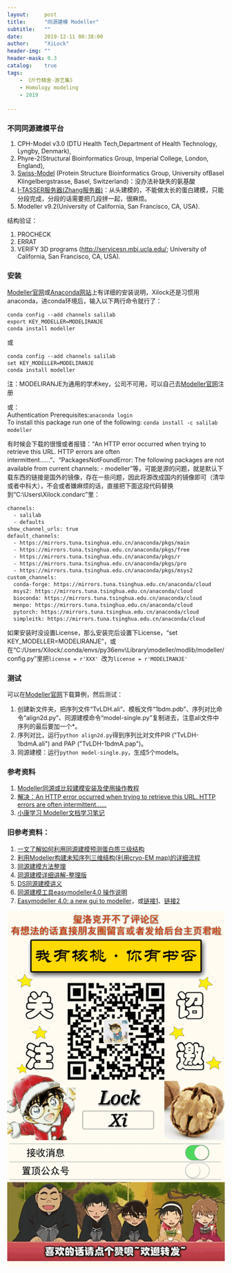 ```yaml
---
layout:     post
title:      "同源建模 Modeller"
subtitle:   ""
date:       2019-12-11 08:38:00
author:     "XiLock"
header-img: ""
header-mask: 0.3
catalog:    true
tags:
    - 《斤竹精舍·游艺集》
    - Homology modeling
    - 2019

---
```


### 不同同源建模平台
1. CPH-Model v3.0 (DTU Health Tech,Department of Health Technology, Lyngby, Denmark), 
1. Phyre-2(Structural Bioinformatics Group, Imperial College, London, England),
1. [Swiss-Model](https://swissmodel.expasy.org/) (Protein Structure Bioinformatics Group, University ofBasel Klingelbergstrasse, Basel, Switzerland)：没办法补缺失的氨基酸
1. [I-TASSER服务器(Zhang服务器)](https://seq2fun.dcmb.med.umich.edu//I-TASSER/)：从头建模的，不能做太长的蛋白建模，只能分段完成，分段的话需要把几段拼一起，很麻烦。
1. Modeller v9.2(University of California, San Francisco, CA, USA). 

结构验证：
1. PROCHECK
1. ERRAT
1. VERIFY 3D programs (http://servicesn.mbi.ucla.edu/; University of California, San Francisco, CA, USA).

### 安装
[Modeller官网](https://salilab.org/modeller/10.3/release.html#anaconda)或[Anaconda网站](https://anaconda.org/salilab/modeller)上有详细的安装说明，Xilock还是习惯用anaconda，进conda环境后，输入以下两行命令就行了：

```
conda config --add channels salilab
export KEY_MODELLER=MODELIRANJE
conda install modeller
```
或
```
conda config --add channels salilab
set KEY_MODELLER=MODELIRANJE
conda install modeller
```

注：MODELIRANJE为通用的学术key，公司不可用，可以自己去[Modeller官网](https://salilab.org/modeller/registration.html)注册  

或：  
Authentication Prerequisites:`anaconda login`  
To install this package run one of the following: `conda install -c salilab modeller`

有时候会下载的很慢或者报错：“An HTTP error occurred when trying to retrieve this URL. HTTP errors are often intermittent......”、“PackagesNotFoundError: The following packages are not available from current channels: - modeller”等，可能是源的问题，就是默认下载东西的链接是国外的镜像，存在一些问题，因此将源改成国内的镜像即可（清华或者中科大），不会或者嫌麻烦的话，直接把下面这段代码替换到“C:\Users\Xilock\.condarc”里：
```
channels:
  - salilab
  - defaults
show_channel_urls: true
default_channels:
  - https://mirrors.tuna.tsinghua.edu.cn/anaconda/pkgs/main
  - https://mirrors.tuna.tsinghua.edu.cn/anaconda/pkgs/free
  - https://mirrors.tuna.tsinghua.edu.cn/anaconda/pkgs/r
  - https://mirrors.tuna.tsinghua.edu.cn/anaconda/pkgs/pro
  - https://mirrors.tuna.tsinghua.edu.cn/anaconda/pkgs/msys2
custom_channels:
  conda-forge: https://mirrors.tuna.tsinghua.edu.cn/anaconda/cloud
  msys2: https://mirrors.tuna.tsinghua.edu.cn/anaconda/cloud
  bioconda: https://mirrors.tuna.tsinghua.edu.cn/anaconda/cloud
  menpo: https://mirrors.tuna.tsinghua.edu.cn/anaconda/cloud
  pytorch: https://mirrors.tuna.tsinghua.edu.cn/anaconda/cloud
  simpleitk: https://mirrors.tuna.tsinghua.edu.cn/anaconda/cloud
```

如果安装时没设置License，那么安装完后设置下License，“set KEY_MODELLER=MODELIRANJE”，或在“C:/Users/Xilock/.conda/envs/py36env\Library\modeller/modlib/modeller/config.py”里把`license = r'XXX' `改为`license = r'MODELIRANJE' `

### 测试
可以在[Modeller官网](https://salilab.org/modeller/tutorial/basic-example.zip)下载算例，然后测试：
1. 创建新文件夹，把序列文件“TvLDH.ali”、模板文件“1bdm.pdb”、序列对比命令“align2d.py”、同源建模命令“model-single.py”复制进去，注意ali文件中序列的最后要加一个*。
2. 序列对比，运行`python align2d.py`得到序列比对文件PIR ("TvLDH-1bdmA.ali") and PAP ("TvLDH-1bdmA.pap")。
3. 同源建模：运行`python model-single.py`，生成5个models。

### 参考资料
1. [Modeller同源或比较建模安装及使用操作教程](https://zhuanlan.zhihu.com/p/474560886)
1. [解决：An HTTP error occurred when trying to retrieve this URL. HTTP errors are often intermittent......](https://blog.csdn.net/gyyu32g/article/details/104611322)
1. [小康学习 Modeller文档学习笔记](https://kangsgo.cn/p/modeller%E6%96%87%E6%A1%A3%E5%AD%A6%E4%B9%A0%E7%AC%94%E8%AE%B0/)

### 旧参考资料：
1. [一文了解如何利用同源建模预测蛋白质三级结构](https://zhuanlan.zhihu.com/p/32600515)
1. [利用Modeller构建未知序列三维结构(利用cryo-EM map)的详细流程](http://www.voidcn.com/article/p-hqxzmafj-bkr.html)
1. [同源建模方法整理](https://zhuanlan.zhihu.com/p/45041082)
1. [同源建模详细讲解-整理版](https://wenku.baidu.com/view/8c836b34915f804d2b16c158.html)
1. [DS同源建模讲义](https://wenku.baidu.com/view/32fdae53daef5ef7ba0d3cca.html)
1. [同源建模工具easymodeller4.0 操作说明](https://wenku.baidu.com/view/2d00e4220b1c59eef8c7b46b.html)
1. [Easymodeller 4.0: a new gui to modeller](/attachment/EasyModeller4.0_A_new_gui_to_MODELLER.pdf)，或[链接1](http://modellergui.blogspot.com/)、[链接2](http://modellergui.blogspot.com/2012/07/easymodeller-40-new-gui-to-modeller.html)

![](/img/wc-tail.GIF)
